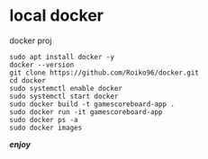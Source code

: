 # local docker
docker proj 


```
sudo apt install docker -y
docker --version
git clone https://github.com/Roiko96/docker.git
cd docker
sudo systemctl enable docker
sudo systemctl start docker
sudo docker build -t gamescoreboard-app .
sudo docker run -it gamescoreboard-app
sudo docker ps -a
sudo docker images
```

***enjoy***
